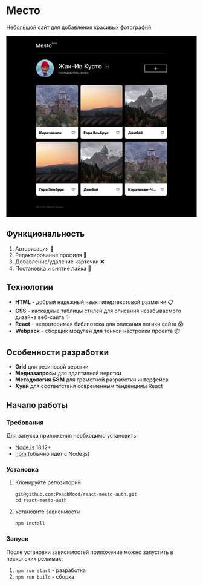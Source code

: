 # Место
Небольшой сайт для добавления красивых фотографий

![Иллюстрация к проекту](./src/images/projectMockup.jpg)

## Функциональность
1. Авторизация 🔐
2. Редактирование профиля 👤
3. Добавление/удаление карточки ❌
4. Постановка и снятие лайка 🤍

## Технологии
- **HTML** - добрый надежный язык гипертекстовой разметки 📋
- **CSS** - каскадные таблицы стилей для описания незабываемого дизайна веб-сайта ✨
- **React** - неповторимая библиотека для описания логики сайта 😱
- **Webpack** - сборщик модулей для тонкой настройки проекта 📦

## Особенности разработки
- **Grid** для резиновой верстки
- **Медиазапросы** для адаптивной верстки
- **Методология БЭМ** для грамотной разработки интерфейса
- **Хуки** для соответствия современным тенденциям React

## Начало работы
### Требования
Для запуска приложения необходимо установить:
* [Node.js](https://nodejs.org/ru/blog/release/v18.12.0) 18.12+
* [npm](https://docs.npmjs.com/downloading-and-installing-node-js-and-npm) (обычно идет с Node.js)

### Установка
1. Клонируйте репозиторий
   ```
   git@github.com:PeachMood/react-mesto-auth.git
   cd react-mesto-auth
   ```
2. Установите зависимости
   ```
   npm install
   ```
### Запуск
После установки зависимостей приложение можно запустить в нескольких режимах:
1. `npm run start` - разработка
2. `npm run build` - сборка
